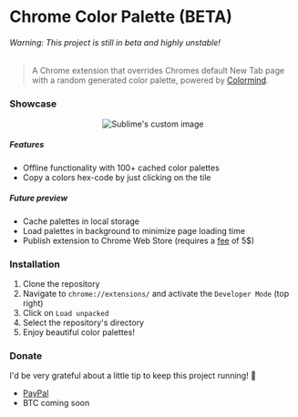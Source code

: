 # Chrome Color Palette (BETA)
###### Warning: This project is still in beta and highly unstable!

> A Chrome extension that overrides Chromes default New Tab page with a random generated color palette, powered by [Colormind](http://colormind.io/).

### Showcase
<p align="center">
  <img src="https://media.giphy.com/media/8FroZ8on5fzqqZBLhY/source.gif" alt="Sublime's custom image"/>
</p>

##### Features
- Offline functionality with 100+ cached color palettes
- Copy a colors hex-code by just clicking on the tile

##### Future preview
- Cache palettes in local storage
- Load palettes in background to minimize page loading time
- Publish extension to Chrome Web Store (requires a [fee](#donate) of 5$)


### Installation
1. Clone the repository
2. Navigate to `chrome://extensions/` and activate the `Developer Mode` (top right)
3. Click on `Load unpacked`
4. Select the repository's directory
5. Enjoy beautiful color palettes!

### Donate
I'd be very grateful about a little tip to keep this project running! :purple_heart:
- [PayPal](paypal.me/loiic)
- BTC coming soon
